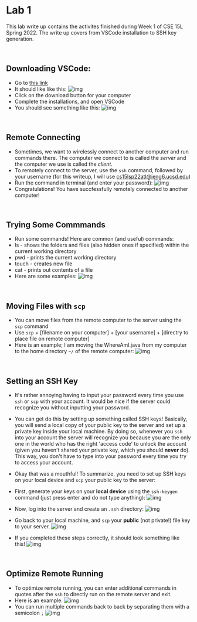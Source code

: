 # Lab 1

This lab write up contains the activites finished during Week 1 of CSE 15L Spring 2022. The write up covers from VSCode installation to SSH key generation.


&nbsp;
## Downloading VSCode:
* Go to [this link](https://code.visualstudio.com/download)
* It should like like this: ![img](screenshots/Lab1/ss1.png)
* Click on the download button for your computer
* Complete the installations, and open VSCode
* You should see something like this: ![img](screenshots/Lab1/ss2.png)

&nbsp;
## Remote Connecting
* Sometimes, we want to wirelessly connect to another computer and run commands there. The computer we connect to is called the _server_ and the computer we use is called the _client_.
* To remotely connect to the server, use the `ssh` command, followed by your username (for this writeup, I will use cs15lsp22atl@ieng6.ucsd.edu)
* Run the command in terminal (and enter your password): ![img](screenshots/Lab1/ss3.png)
* Congratulations! You have succfessfully remotely connected to another computer!

&nbsp;
## Trying Some Commmands
* Run some commands! Here are common (and useful) commands:
* ls - shows the folders and files (also hidden ones if specified) within the current working directory
* pwd - prints the current working directory
* touch - creates new file
* cat - prints out contents of a file
* Here are some examples:
![img](screenshots/Lab1/ss3.png)

&nbsp;
## Moving Files with `scp`
* You can move files from the remote computer to the server using the `scp` command
* Use `scp` + [filename on your computer] + [your username] + [directry to place file on remote computer]
* Here is an example; I am moving the WhereAmI.java from my computer to the home directory `~/` of the remote computer: ![img](screenshots/Lab1/ss5.png)


&nbsp;
## Setting an SSH Key
* It's rather annoying having to input your password every time you use `ssh` or `scp` with your account. It would be nice if the server could recognize you without inputting your password.
* You can get do this by setting up something called SSH keys! Basically, you will send a local copy of your public key to the server and set up a private key inside your local machine. By doing so, whenever you `ssh` into your account the server will recognize you because you are the only one in the world who has the right 'access code' to unlock the account (given you haven't shared your private key, which you should **never** do). This way, you don't have to type into your password every time you try to access your account.
* Okay that was a mouthful! To summarize, you need to set up SSH keys on your local device and `scp` your public key to the server:
* First, generate your keys on your **local device** using the `ssh-keygen` command (just press enter and do not type anything):
![img](screenshots/Lab1/ss7.png)
* Now, log into the server and create an `.ssh` directory:
![img](screenshots/Lab1/ss8.png)
* Go back to your local machine, and `scp` your **public** (not private!) file key to your server.
![img](screenshots/Lab1/ss9.png)


* If you completed these steps correctly, it should look something like this!
![img](screenshots/Lab1/ss6.png)


&nbsp;
## Optimize Remote Running
* To optimize remote running, you can enter additional commands in quotes after the `ssh` to directly run on the remote server and exit.
* Here is an example:
![img](screenshots/Lab1/ss10.png)
* You can run multiple commands back to back by separating them with a semicolon `;`
![img](screenshots/Lab1/ss11.png)
